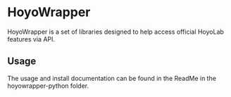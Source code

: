 # HoyoWrapper

HoyoWrapper is a set of libraries designed to help access official HoyoLab features via API.

## Usage

The usage and install documentation can be found in the ReadMe in the hoyowrapper-python folder.